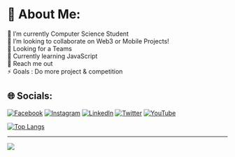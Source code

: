 # 💫 About Me:
🔭 I’m currently Computer Science Student<br>👯 I’m looking to collaborate on Web3 or Mobile Projects!<br>🤝 Looking for a Teams<br>🌱 Currently learning JavaScript<br>💬 Reach me out<br>⚡ Goals : Do more project & competition

## 🌐 Socials:
[![Facebook](https://img.shields.io/badge/Facebook-%231877F2.svg?logo=Facebook&logoColor=white)](https://facebook.com/marco.dave.5268) [![Instagram](https://img.shields.io/badge/Instagram-%23E4405F.svg?logo=Instagram&logoColor=white)](https://instagram.com/marcodave_) [![LinkedIn](https://img.shields.io/badge/LinkedIn-%230077B5.svg?logo=linkedin&logoColor=white)](https://linkedin.com/in/marco-davincent) [![Twitter](https://img.shields.io/badge/Twitter-%231DA1F2.svg?logo=Twitter&logoColor=white)](https://twitter.com/MarcoDave10) [![YouTube](https://img.shields.io/badge/YouTube-%23FF0000.svg?logo=YouTube&logoColor=white)](https://youtube.com/@@marcodave2809) 

[![Top Langs](https://github-readme-stats.vercel.app/api/top-langs/?username=Marcodave03&layout=pie&theme=dark)](https://github.com/Marcodave03/github-readme-stats)






---
[![](https://visitcount.itsvg.in/api?id=Marcodave03&icon=0&color=1)](https://visitcount.itsvg.in)

<!-- Proudly created with GPRM ( https://gprm.itsvg.in ) -->
